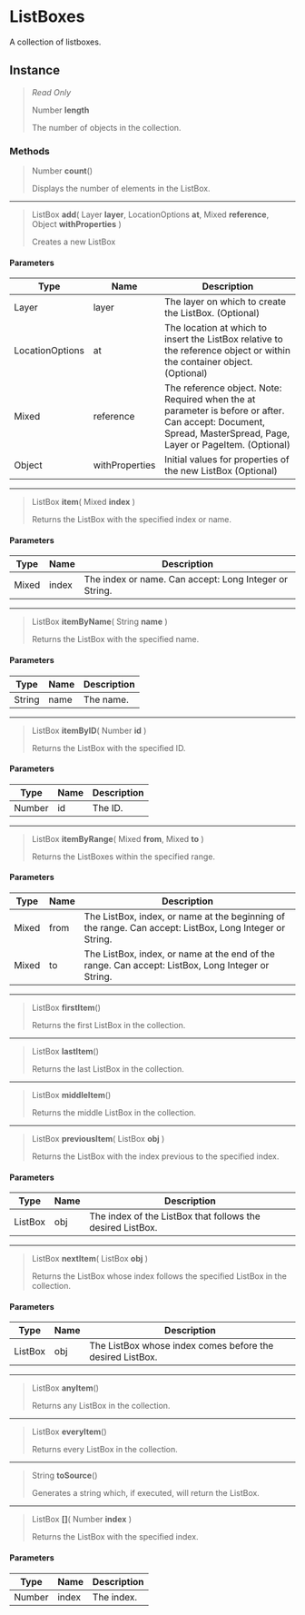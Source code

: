 # ListBoxes
A collection of listboxes.

## Instance
> *Read Only* 
> 
> Number **length** 
>
> The number of objects in the collection.

### Methods
> Number **count**()
> 
> Displays the number of elements in the ListBox.
*** 
> ListBox **add**( Layer **layer**, LocationOptions **at**, Mixed **reference**, Object **withProperties** )
> 
> Creates a new ListBox
#### Parameters
| Type | Name | Description |
|---|---|---|
| Layer | layer | The layer on which to create the ListBox. (Optional) |
| LocationOptions | at | The location at which to insert the ListBox relative to the reference object or within the container object. (Optional) |
| Mixed | reference | The reference object. Note: Required when the at parameter is before or after. Can accept: Document, Spread, MasterSpread, Page, Layer or PageItem. (Optional) |
| Object | withProperties | Initial values for properties of the new ListBox (Optional) |

*** 
> ListBox **item**( Mixed **index** )
> 
> Returns the ListBox with the specified index or name.
#### Parameters
| Type | Name | Description |
|---|---|---|
| Mixed | index | The index or name. Can accept: Long Integer or String. |

*** 
> ListBox **itemByName**( String **name** )
> 
> Returns the ListBox with the specified name.
#### Parameters
| Type | Name | Description |
|---|---|---|
| String | name | The name. |

*** 
> ListBox **itemByID**( Number **id** )
> 
> Returns the ListBox with the specified ID.
#### Parameters
| Type | Name | Description |
|---|---|---|
| Number | id | The ID. |

*** 
> ListBox **itemByRange**( Mixed **from**, Mixed **to** )
> 
> Returns the ListBoxes within the specified range.
#### Parameters
| Type | Name | Description |
|---|---|---|
| Mixed | from | The ListBox, index, or name at the beginning of the range. Can accept: ListBox, Long Integer or String. |
| Mixed | to | The ListBox, index, or name at the end of the range. Can accept: ListBox, Long Integer or String. |

*** 
> ListBox **firstItem**()
> 
> Returns the first ListBox in the collection.
*** 
> ListBox **lastItem**()
> 
> Returns the last ListBox in the collection.
*** 
> ListBox **middleItem**()
> 
> Returns the middle ListBox in the collection.
*** 
> ListBox **previousItem**( ListBox **obj** )
> 
> Returns the ListBox with the index previous to the specified index.
#### Parameters
| Type | Name | Description |
|---|---|---|
| ListBox | obj | The index of the ListBox that follows the desired ListBox. |

*** 
> ListBox **nextItem**( ListBox **obj** )
> 
> Returns the ListBox whose index follows the specified ListBox in the collection.
#### Parameters
| Type | Name | Description |
|---|---|---|
| ListBox | obj | The ListBox whose index comes before the desired ListBox. |

*** 
> ListBox **anyItem**()
> 
> Returns any ListBox in the collection.
*** 
> ListBox **everyItem**()
> 
> Returns every ListBox in the collection.
*** 
> String **toSource**()
> 
> Generates a string which, if executed, will return the ListBox.
*** 
> ListBox **[]**( Number **index** )
> 
> Returns the ListBox with the specified index.
#### Parameters
| Type | Name | Description |
|---|---|---|
| Number | index | The index. |


